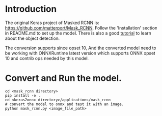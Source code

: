 # Introduction
The original Keras project of Masked RCNN is: <https://github.com/matterport/Mask_RCNN>. Follow the 'Installation' section in README.md to set up the model.
There is also a good [tutorial](https://github.com/matterport/Mask_RCNN#step-by-step-detection) to learn about the object detection.

The conversion supports since opset 10, And the converted model need to be working with ONNXRuntime latest version which supports ONNX opset 10 and contrib ops needed by this model.

# Convert and Run the model.
```
cd <mask_rcnn directory>
pip install -e .
cd <keras2onnx directory>/applications/mask_rcnn
# convert the model to onnx and test it with an image.
python mask_rcnn.py <image_file_path>
```
